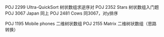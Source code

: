 POJ		2299	Ultra-QuickSort			树状数组求逆序对
POJ		2352	Stars					树状数组入门题
POJ		3067	Japan					同上
POJ 	2481 	Cows					同3067，对y排序

POJ		1195	Mobile phones			二维树状数组
POJ		2155	Matrix					二维树状数组（思路转换）